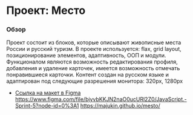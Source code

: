 # Проект: Место
### Обзор
Проект состоит из блоков, которые описывают живописные места России и русский туризм.
В проекте используется: flax, grid layout, позиционирование элементов, адаптивность, ООП и модули.
Функционалом являются возможность редактирования профиля, добавления и удаление карточек, имеется возможность отмечать понравившиеся карточки.
Контент создан на русском языке и адаптирован под следующие разрешения монитора: 320px, 1280px
* [Ссылка на макет в Figma](https://www.figma.com/file/2cn9N9jSkmxD84oJik7xL7/JavaScript.-Sprint-4?node-id=0%3A1)
https://www.figma.com/file/bjyvbKKJN2naO0ucURl2Z0/JavaScript.-Sprint-5?node-id=0%3A1
https://majukin.github.io/mesto/